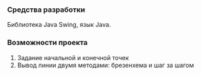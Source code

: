 ### Средства разработки
Библиотека Java Swing, язык Java.
### Возможности проекта

1. Задание начальной и конечной точек
2. Вывод линии двумя методами: брезенхема и шаг за шагом
